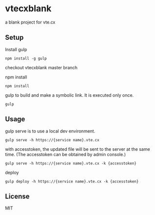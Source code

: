 # vtecxblank
a blank project for vte.cx

## Setup

Install gulp
```
npm install -g gulp 
```
checkout vtecxblank master branch

npm install
```
npm install 
```

gulp to build and make a symbolic link. It is executed only once.
```
gulp
```

## Usage

gulp serve is to use a local dev environment.
```
gulp serve -h https://{service name}.vte.cx
```

with accesstoken, the updated file will be sent to the server at the same time. (The accesstoken can be obtained by admin console.)
```
gulp serve -h https://{service name}.vte.cx -k {accesstoken}
```

deploy 
```
gulp deploy -h https://{service name}.vte.cx -k {accesstoken}
```

## License
MIT
